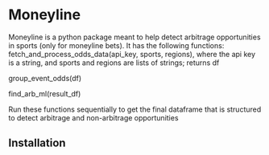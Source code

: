 # Moneyline 
Moneyline is a python package meant to help detect arbitrage opportunities in sports (only for moneyline bets). It has the following functions:
fetch_and_process_odds_data(api_key, sports, regions), where the api key is a string, and sports and regions are lists of strings; returns df

group_event_odds(df)

find_arb_ml(result_df)

Run these functions sequentially to get the final dataframe that is structured to detect arbitrage and non-arbitrage opportunities


## Installation 
```bash pip install moneyline
